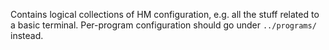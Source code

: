 Contains logical collections of HM configuration, e.g. all the stuff related to a basic terminal. Per-program configuration should go under `../programs/` instead.
